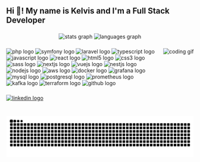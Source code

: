 <h2 align="left">Hi 👋! My name is Kelvis and I'm a Full Stack Developer</h2>

###

<p align="center">
  <img src="https://github-readme-stats.vercel.app/api?username=kelvis-santos&hide_title=false&hide_rank=false&show_icons=true&include_all_commits=true&count_private=true&disable_animations=false&theme=dracula&locale=en&hide_border=false" style="height: 150px;" alt="stats graph" />
  <img src="https://github-readme-stats.vercel.app/api/top-langs?username=kelvis-santos&locale=en&hide_title=false&layout=compact&card_width=320&langs_count=5&theme=dracula&hide_border=false" style="height: 150px;" alt="languages graph" />
</p>

###

<img align="right" style="height: 150px;" src="https://media0.giphy.com/media/v1.Y2lkPTc5MGI3NjExYm42YXkwOGNwbnk0ZXI5ZGZ6dzhmZmpzNDJqdDduaXNoZzg4cDhhcSZlcD12MV9pbnRlcm5hbF9naWZfYnlfaWQmY3Q9Zw/dbtDDSvWErdf2/giphy.gif" alt="coding gif" />

###

<p align="left">
  <img src="https://cdn.jsdelivr.net/gh/devicons/devicon/icons/php/php-original.svg" style="height: 30px;" alt="php logo" />
  <img src="https://cdn.jsdelivr.net/gh/devicons/devicon/icons/symfony/symfony-original.svg" style="height: 30px;" alt="symfony logo" />
  <img src="https://cdn.jsdelivr.net/gh/devicons/devicon/icons/laravel/laravel-original.svg" style="height: 30px;" alt="laravel logo" />
  <img src="https://cdn.jsdelivr.net/gh/devicons/devicon/icons/typescript/typescript-original.svg" style="height: 30px;" alt="typescript logo" />
  <img src="https://cdn.jsdelivr.net/gh/devicons/devicon/icons/javascript/javascript-original.svg" style="height: 30px;" alt="javascript logo" />
  <img src="https://cdn.jsdelivr.net/gh/devicons/devicon/icons/react/react-original.svg" style="height: 30px;" alt="react logo" />
  <img src="https://cdn.jsdelivr.net/gh/devicons/devicon/icons/html5/html5-original.svg" style="height: 30px;" alt="html5 logo" />
  <img src="https://cdn.jsdelivr.net/gh/devicons/devicon/icons/css3/css3-original.svg" style="height: 30px;" alt="css3 logo" />
  <img src="https://cdn.jsdelivr.net/gh/devicons/devicon/icons/sass/sass-original.svg" style="height: 30px;" alt="sass logo" />
  <img src="https://cdn.jsdelivr.net/gh/devicons/devicon/icons/nextjs/nextjs-original.svg" style="height: 30px;" alt="nextjs logo" />
  <img src="https://cdn.jsdelivr.net/gh/devicons/devicon/icons/vuejs/vuejs-original.svg" style="height: 30px;" alt="vuejs logo" />
  <img src="https://cdn.jsdelivr.net/gh/devicons/devicon/icons/nestjs/nestjs-original.svg" style="height: 30px;" alt="nestjs logo" />
  <img src="https://cdn.jsdelivr.net/gh/devicons/devicon/icons/nodejs/nodejs-original.svg" style="height: 30px;" alt="nodejs logo" />
  <img src="https://cdn.jsdelivr.net/gh/devicons/devicon/icons/amazonwebservices/amazonwebservices-line-wordmark.svg" style="height: 30px;" alt="aws logo" />
  <img src="https://cdn.jsdelivr.net/gh/devicons/devicon/icons/docker/docker-original.svg" style="height: 30px;" alt="docker logo" />
  <img src="https://cdn.jsdelivr.net/gh/devicons/devicon/icons/grafana/grafana-original.svg" style="height: 30px;" alt="grafana logo" />
  <img src="https://cdn.jsdelivr.net/gh/devicons/devicon/icons/mysql/mysql-original.svg" style="height: 30px;" alt="mysql logo" />
  <img src="https://cdn.jsdelivr.net/gh/devicons/devicon/icons/postgresql/postgresql-original.svg" style="height: 30px;" alt="postgresql logo" />
  <img src="https://cdn.jsdelivr.net/gh/devicons/devicon/icons/prometheus/prometheus-original.svg" style="height: 30px;" alt="prometheus logo" />
  <img src="https://cdn.jsdelivr.net/gh/devicons/devicon/icons/apachekafka/apachekafka-original.svg" style="height: 30px;" alt="kafka logo" />
  <img src="https://cdn.jsdelivr.net/gh/devicons/devicon/icons/terraform/terraform-original.svg" style="height: 30px;" alt="terraform logo" />
  <img src="https://cdn.jsdelivr.net/gh/devicons/devicon/icons/github/github-original.svg" style="height: 30px;" alt="github logo" />
</p>

###

<p align="left">
  <a href="https://www.linkedin.com/in/kelvis-santos/" target="_blank">
    <img src="https://img.shields.io/static/v1?message=LinkedIn&logo=linkedin&label=&color=0077B5&logoColor=white&labelColor=&style=for-the-badge" style="height: 35px;" alt="linkedin logo" />
  </a>
</p>

###

<br clear="both" />

<img src="https://raw.githubusercontent.com/kelvis-santos/kelvis-santos/output/snake.svg" alt="Snake animation" />

###
